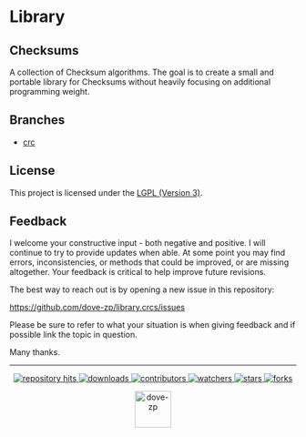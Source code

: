 # Library 
## Checksums

A collection of Checksum algorithms. The goal is to create a small and portable library for Checksums without heavily focusing on additional programming weight.

## Branches

* [crc](https://github.com/dove-zp/library.checksums/tree/crc)

## License

This project is licensed under the [LGPL (Version 3)](https://tldrlegal.com/license/gnu-lesser-general-public-license-v3-(lgpl-3)).

<!--  -->

## Feedback

I welcome your constructive input - both negative and positive. I will continue to try to provide updates when able. At some point you may find errors, inconsistencies, or methods that could be improved, or are missing altogether. Your feedback is critical to help improve future revisions.

The best way to reach out is by opening a new issue in this repository:

https://github.com/dove-zp/library.crcs/issues

Please be sure to refer to what your situation is when giving feedback and if possible link the topic in question.

Many thanks.

<hr/>

<p align="center">
  <p align="center">
    <a href="https://hits.seeyoufarm.com/api/count/graph/dailyhits.svg?url=https://github.com/dove-zp/library.crcs">
      <img src="https://hits.seeyoufarm.com/api/count/incr/badge.svg?url=https%3A%2F%2Fgithub.com%2Fdove-zp%2Flibrary.crcs&count_bg=%2379C83D&title_bg=%23555555&icon=&icon_color=%23E7E7E7&title=hits&edge_flat=true" alt="repository hits">
    </a>
    <a href="https://github.com/dove-zp/library.crcs/releases">
      <img src="https://img.shields.io/github/downloads/dove-zp/library.crcs/total?style=flat-square" alt="downloads"/>
    </a>
    <a href="https://github.com/dove-zp/library.crcs/graphs/contributors">
      <img src="https://img.shields.io/github/contributors/dove-zp/library.crcs?style=flat-square" alt="contributors"/>
    </a>
    <a href="https://github.com/dove-zp/library.crcs/watchers">
      <img src="https://img.shields.io/github/watchers/dove-zp/library.crcs?style=flat-square" alt="watchers"/>
    </a>
    <a href="https://github.com/dove-zp/library.crcs/stargazers">
      <img src="https://img.shields.io/github/stars/dove-zp/library.crcs?style=flat-square" alt="stars"/>
    </a>
    <a href="https://github.com/dove-zp/library.crcs/network/members">
      <img src="https://img.shields.io/github/forks/dove-zp/library.crcs?style=flat-square" alt="forks"/>
    </a>
  </p>
</p>

<p align="center">
  <a href="https://github.com/dove-zp">
    <img width="64" heigth="64" src="https://avatars.githubusercontent.com/u/89095890" alt="dove-zp"/>
  </a>  
</p>
